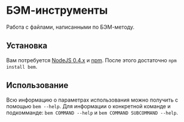 # БЭМ-инструменты
Работа с файлами, написанными по БЭМ-методу.

## Установка
Вам потребуется [NodeJS 0.4.x](http://nodejs.org/) и [npm](http://npmjs.org/).
После этого достаточно `npm install bem`.

## Использование
Всю информацию о параметрах использования можно получить с помощью `bem --help`.
Для информации о конкретной команде и подкомманде: `bem COMMAND --help` и `bem COMMAND SUBCOMMAND --help`.
